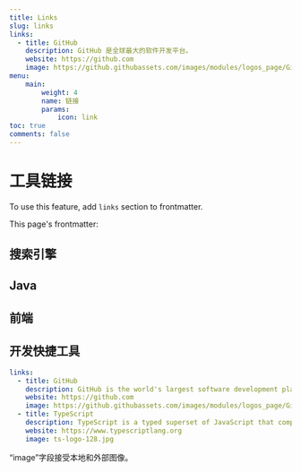 ```yaml
---
title: Links
slug: links
links:
  - title: GitHub
    description: GitHub 是全球最大的软件开发平台。
    website: https://github.com
    image: https://github.githubassets.com/images/modules/logos_page/GitHub-Mark.png
menu:
    main: 
        weight: 4
        name: 链接
        params:
            icon: link
toc: true 
comments: false
---
```


# 工具链接

To use this feature, add `links` section to frontmatter.

This page's frontmatter:

## 搜索引擎

## Java

## 前端

## 开发快捷工具

```yaml
links:
  - title: GitHub
    description: GitHub is the world's largest software development platform.
    website: https://github.com
    image: https://github.githubassets.com/images/modules/logos_page/GitHub-Mark.png
  - title: TypeScript
    description: TypeScript is a typed superset of JavaScript that compiles to plain JavaScript.
    website: https://www.typescriptlang.org
    image: ts-logo-128.jpg
```

“image”字段接受本地和外部图像。